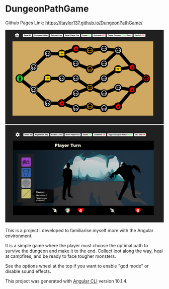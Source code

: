 # DungeonPathGame

Github Pages Link: https://ltaylor137.github.io/DungeonPathGame/

![Thumbnail](/Thumbnail.jpg)

This is a project I developed to familiarise myself more with the Angular environment.

It is a simple game where the player must choose the optimal path to survive the dungeon and make it to the end.
Collect loot along the way, heal at campfires, and be ready to face tougher monsters.

See the options wheel at the top if you want to enable "god mode" or disable sound effects.

This project was generated with [Angular CLI](https://github.com/angular/angular-cli) version 10.1.4.
